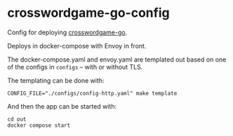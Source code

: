 # crosswordgame-go-config

Config for deploying [crosswordgame-go](https://github.com/mcoot/crosswordgame-go).

Deploys in docker-compose with Envoy in front.

The docker-compose.yaml and envoy.yaml are templated out based on one of the configs 
in `configs` – with or without TLS.

The templating can be done with:

```shell
CONFIG_FILE="./configs/config-http.yaml" make template
```

And then the app can be started with:

```shell
cd out
docker compose start
```